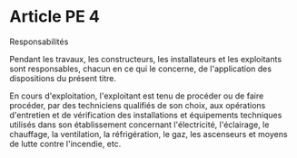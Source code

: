# Article PE 4

Responsabilités

Pendant les travaux, les constructeurs, les installateurs et les exploitants sont responsables, chacun en ce qui le concerne, de l'application des dispositions du présent titre.

En cours d'exploitation, l'exploitant est tenu de procéder ou de faire procéder, par des techniciens qualifiés de son choix, aux opérations d'entretien et de vérification des installations et équipements techniques utilisés dans son établissement concernant l'électricité, l'éclairage, le chauffage, la ventilation, la réfrigération, le gaz, les ascenseurs et moyens de lutte contre l'incendie, etc.

